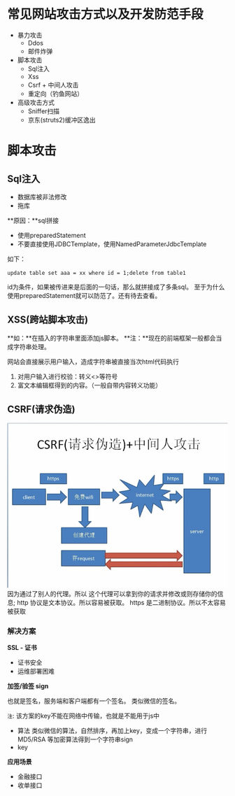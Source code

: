 # 常见网站攻击方式以及开发防范手段
* 暴力攻击
  * Ddos
  * 邮件炸弹
* 脚本攻击
  * Sql注入
  * Xss
  * Csrf + 中间人攻击
  * 重定向（钓鱼网站）
* 高级攻击方式
  * Sniffer扫描
  * 京东(struts2)缓冲区逸出

# 脚本攻击
## Sql注入
* 数据库被非法修改
* 拖库

**原因：**sql拼接
* 使用preparedStatement
* 不要直接使用JDBCTemplate，使用NamedParameterJdbcTemplate

如下：
```
update table set aaa = xx where id = 1;delete from table1
```
id为条件，如果被传进来是后面的一句话，那么就拼接成了多条sql。
至于为什么使用preparedStatement就可以防范了。还有待去查看。

## XSS(跨站脚本攻击)
**如：**在插入的字符串里面添加js脚本。
**注：**现在的前端框架一般都会当成字符串处理。

网站会直接展示用户输入，造成字符串被直接当次html代码执行

1. 对用户输入进行校验：转义<>等符号
2. 富文本编辑框得到的内容。（一般自带内容转义功能）

## CSRF(请求伪造)
![](/assets/csrf请求伪造and中间人攻击.jpg)
因为通过了别人的代理。所以 这个代理可以拿到你的请求并修改或则存储你的信息;
http 协议是文本协议。所以容易被获取。
https 是二进制协议。所以不太容易被获取

### 解决方案
**SSL - 证书**
   * 证书安全
   * 运维部署困难

**加签/验签 sign**

也就是签名，服务端和客户端都有一个签名。 类似微信的签名。

`注`: 该方案的key不能在网络中传输，也就是不能用于js中
- 算法
  类似微信的算法，自然排序，再加上key，变成一个字符串，进行MD5/RSA 等加密算法得到一个字符串sign
- key

**应用场景**
- 金融接口
- 收单接口